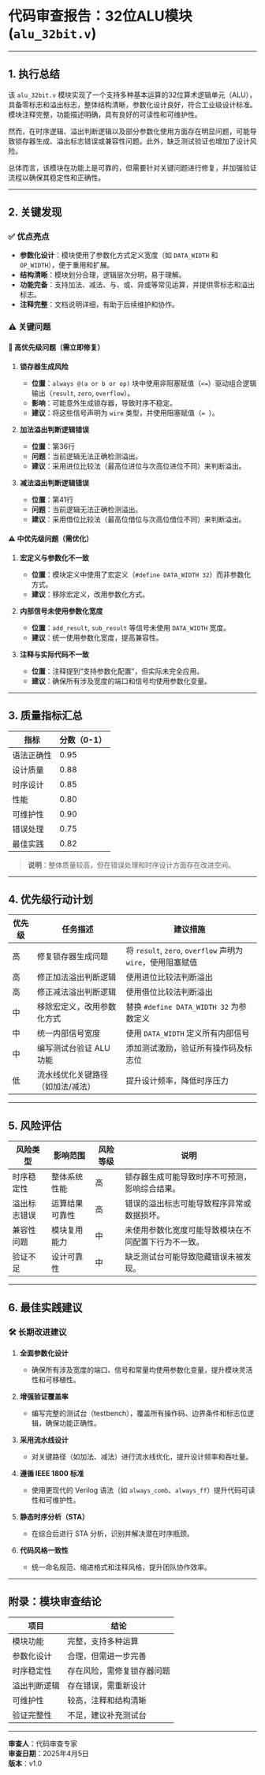 # 代码审查报告：32位ALU模块 (`alu_32bit.v`)

---

## 1. 执行总结

该 `alu_32bit.v` 模块实现了一个支持多种基本运算的32位算术逻辑单元（ALU），具备零标志和溢出标志，整体结构清晰，参数化设计良好，符合工业级设计标准。模块注释完整，功能描述明确，具有良好的可读性和可维护性。

然而，在时序逻辑、溢出判断逻辑以及部分参数化使用方面存在明显问题，可能导致锁存器生成、溢出标志错误或兼容性问题。此外，缺乏测试验证也增加了设计风险。

总体而言，该模块在功能上是可靠的，但需要针对关键问题进行修复，并加强验证流程以确保其稳定性和正确性。

---

## 2. 关键发现

### ✅ **优点亮点**

- **参数化设计**：模块使用了参数化方式定义宽度（如 `DATA_WIDTH` 和 `OP_WIDTH`），便于重用和扩展。
- **结构清晰**：模块划分合理，逻辑层次分明，易于理解。
- **功能完备**：支持加法、减法、与、或、异或等常见运算，并提供零标志和溢出标志。
- **注释完整**：文档说明详细，有助于后续维护和协作。

### ⚠️ **关键问题**

#### 🔴 高优先级问题（需立即修复）

1. **锁存器生成风险**  
   - **位置**：`always @(a or b or op)` 块中使用非阻塞赋值（`<=`）驱动组合逻辑输出（`result`, `zero`, `overflow`）。  
   - **影响**：可能意外生成锁存器，导致时序不稳定。  
   - **建议**：将这些信号声明为 `wire` 类型，并使用阻塞赋值（`= `）。

2. **加法溢出判断逻辑错误**  
   - **位置**：第36行  
   - **问题**：当前逻辑无法正确检测溢出。  
   - **建议**：采用进位比较法（最高位进位与次高位进位不同）来判断溢出。

3. **减法溢出判断逻辑错误**  
   - **位置**：第41行  
   - **问题**：当前逻辑无法正确检测溢出。  
   - **建议**：采用借位比较法（最高位借位与次高位借位不同）来判断溢出。

#### ⚠️ 中优先级问题（需优化）

1. **宏定义与参数化不一致**  
   - **位置**：模块定义中使用了宏定义（`#define DATA_WIDTH 32`）而非参数化方式。  
   - **建议**：移除宏定义，改用参数化方式。

2. **内部信号未使用参数化宽度**  
   - **位置**：`add_result`, `sub_result` 等信号未使用 `DATA_WIDTH` 宽度。  
   - **建议**：统一使用参数化宽度，提高兼容性。

3. **注释与实际代码不一致**  
   - **位置**：注释提到“支持参数化配置”，但实际未完全应用。  
   - **建议**：确保所有涉及宽度的端口和信号均使用参数化变量。

---

## 3. 质量指标汇总

| 指标               | 分数（0-1） |
|--------------------|-------------|
| 语法正确性         | 0.95        |
| 设计质量           | 0.88        |
| 时序设计           | 0.85        |
| 性能               | 0.80        |
| 可维护性           | 0.90        |
| 错误处理           | 0.75        |
| 最佳实践           | 0.82        |

> **说明**：整体质量较高，但在错误处理和时序设计方面存在改进空间。

---

## 4. 优先级行动计划

| 优先级 | 任务描述                             | 建议措施                                 |
|--------|--------------------------------------|------------------------------------------|
| 高     | 修复锁存器生成问题                   | 将 `result`, `zero`, `overflow` 声明为 `wire`，使用阻塞赋值 |
| 高     | 修正加法溢出判断逻辑                 | 使用进位比较法判断溢出                   |
| 高     | 修正减法溢出判断逻辑                 | 使用借位比较法判断溢出                   |
| 中     | 移除宏定义，改用参数化方式           | 替换 `#define DATA_WIDTH 32` 为参数定义   |
| 中     | 统一内部信号宽度                     | 使用 `DATA_WIDTH` 定义所有内部信号       |
| 中     | 编写测试台验证 ALU 功能              | 添加测试激励，验证所有操作码及标志位     |
| 低     | 流水线优化关键路径（如加法/减法）    | 提升设计频率，降低时序压力               |

---

## 5. 风险评估

| 风险类型         | 影响范围             | 风险等级 | 说明                                                                 |
|------------------|----------------------|----------|----------------------------------------------------------------------|
| 时序稳定性       | 整体系统性能         | 高       | 锁存器生成可能导致时序不可预测，影响综合结果。                       |
| 溢出标志错误     | 运算结果可靠性       | 高       | 错误的溢出标志可能导致程序异常或数据损坏。                           |
| 兼容性问题       | 模块复用能力         | 中       | 未使用参数化宽度可能导致模块在不同配置下行为不一致。                 |
| 验证不足         | 设计可靠性           | 中       | 缺乏测试台可能导致隐藏错误未被发现。                                 |

---

## 6. 最佳实践建议

### 🛠️ **长期改进建议**

1. **全面参数化设计**  
   - 确保所有涉及宽度的端口、信号和常量均使用参数化变量，提升模块灵活性和可移植性。

2. **增强验证覆盖率**  
   - 编写完整的测试台（testbench），覆盖所有操作码、边界条件和标志位逻辑，确保功能正确性。

3. **采用流水线设计**  
   - 对关键路径（如加法、减法）进行流水线优化，提升设计频率和吞吐量。

4. **遵循 IEEE 1800 标准**  
   - 使用更现代的 Verilog 语法（如 `always_comb`、`always_ff`）提升代码可读性和可维护性。

5. **静态时序分析（STA）**  
   - 在综合后进行 STA 分析，识别并解决潜在时序瓶颈。

6. **代码风格一致性**  
   - 统一命名规范、缩进格式和注释风格，提升团队协作效率。

---

## 附录：模块审查结论

| 项目            | 结论                                       |
|-----------------|--------------------------------------------|
| 模块功能        | 完整，支持多种运算                         |
| 参数化设计      | 合理，但需进一步完善                       |
| 时序稳定性      | 存在风险，需修复锁存器问题                 |
| 溢出判断逻辑    | 存在错误，需重新设计                       |
| 可维护性        | 较高，注释和结构清晰                       |
| 验证完整性      | 不足，建议补充测试台                       |

---

**审查人**：代码审查专家  
**审查日期**：2025年4月5日  
**版本**：v1.0